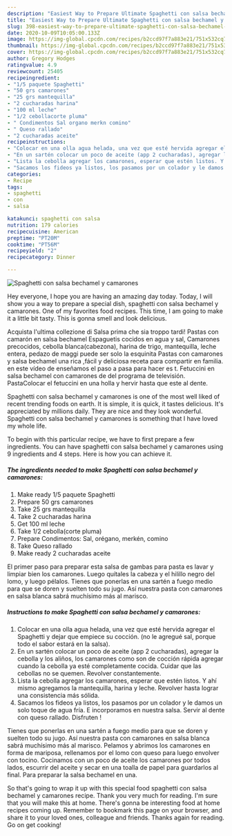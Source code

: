 ```yaml
---
description: "Easiest Way to Prepare Ultimate Spaghetti con salsa bechamel y camarones"
title: "Easiest Way to Prepare Ultimate Spaghetti con salsa bechamel y camarones"
slug: 398-easiest-way-to-prepare-ultimate-spaghetti-con-salsa-bechamel-y-camarones
date: 2020-10-09T10:05:00.133Z
image: https://img-global.cpcdn.com/recipes/b2ccd97f7a883e21/751x532cq70/spaghetti-con-salsa-bechamel-y-camarones-foto-principal.jpg
thumbnail: https://img-global.cpcdn.com/recipes/b2ccd97f7a883e21/751x532cq70/spaghetti-con-salsa-bechamel-y-camarones-foto-principal.jpg
cover: https://img-global.cpcdn.com/recipes/b2ccd97f7a883e21/751x532cq70/spaghetti-con-salsa-bechamel-y-camarones-foto-principal.jpg
author: Gregory Hodges
ratingvalue: 4.9
reviewcount: 25405
recipeingredient:
- "1/5 paquete Spaghetti"
- "50 grs camarones"
- "25 grs mantequilla"
- "2 cucharadas harina"
- "100 ml leche"
- "1/2 cebollacorte pluma"
- " Condimentos Sal organo merkn comino"
- " Queso rallado"
- "2 cucharadas aceite"
recipeinstructions:
- "Colocar en una olla agua helada, una vez que esté hervida agregar el Spaghetti y dejar que empiece su cocción. (no le agregué sal, porque todo el sabor estará en la salsa)."
- "En un sartén colocar un poco de aceite (app 2 cucharadas), agregar la cebolla y los aliños, los camarones como son de cocción rápida agregar cuando la cebolla ya esté completamente cocida. Cuidar que las cebollas no se quemen. Revolver constantemente."
- "Lista la cebolla agregar los camarones, esperar que estén listos. Y ahí mismo agregamos la mantequilla, harina y leche. Revolver hasta lograr una consistencia más sólida."
- "Sacamos los fideos ya listos, los pasamos por un colador y le damos un solo toque de agua fría. E incorporamos en nuestra salsa. Servir al dente con queso rallado. Disfruten !"
categories:
- Recipe
tags:
- spaghetti
- con
- salsa

katakunci: spaghetti con salsa 
nutrition: 179 calories
recipecuisine: American
preptime: "PT20M"
cooktime: "PT56M"
recipeyield: "2"
recipecategory: Dinner

---
```



![Spaghetti con salsa bechamel y camarones](https://img-global.cpcdn.com/recipes/b2ccd97f7a883e21/751x532cq70/spaghetti-con-salsa-bechamel-y-camarones-foto-principal.jpg)

Hey everyone, I hope you are having an amazing day today. Today, I will show you a way to prepare a special dish, spaghetti con salsa bechamel y camarones. One of my favorites food recipes. This time, I am going to make it a little bit tasty. This is gonna smell and look delicious.

Acquista l&#39;ultima collezione di Salsa prima che sia troppo tardi! Pastas con camarón en salsa bechamel Espaguetis cocidos en agua y sal, Camarones precocidos, cebolla blanca(cabezona), harina de trigo, mantequilla, leche entera, pedazo de maggi puede ser solo la esquinita Pastas con camarones y salsa bechamel una rica ,fácil y deliciosa receta para compartir en familia. en este vídeo de enseñamos el paso a pasa para hacer es t. Fetuccini en salsa bechamel con camarones de del programa de televisión. PastaColocar el fetuccini en una holla y hervir hasta que este al dente.

Spaghetti con salsa bechamel y camarones is one of the most well liked of recent trending foods on earth. It is simple, it is quick, it tastes delicious. It's appreciated by millions daily. They are nice and they look wonderful. Spaghetti con salsa bechamel y camarones is something that I have loved my whole life.


To begin with this particular recipe, we have to first prepare a few ingredients. You can have spaghetti con salsa bechamel y camarones using 9 ingredients and 4 steps. Here is how you can achieve it.

<!--inarticleads1-->

##### The ingredients needed to make Spaghetti con salsa bechamel y camarones:

1. Make ready 1/5 paquete Spaghetti
1. Prepare 50 grs camarones
1. Take 25 grs mantequilla
1. Take 2 cucharadas harina
1. Get 100 ml leche
1. Take 1/2 cebolla(corte pluma)
1. Prepare  Condimentos: Sal, orégano, merkén, comino
1. Take  Queso rallado
1. Make ready 2 cucharadas aceite


El primer paso para preparar esta salsa de gambas para pasta es lavar y limpiar bien los camarones. Luego quítales la cabeza y el hilillo negro del lomo, y luego pélalos. Tienes que ponerlas en una sartén a fuego medio para que se doren y suelten todo su jugo. Así nuestra pasta con camarones en salsa blanca sabrá muchísimo más al marisco. 

<!--inarticleads2-->

##### Instructions to make Spaghetti con salsa bechamel y camarones:

1. Colocar en una olla agua helada, una vez que esté hervida agregar el Spaghetti y dejar que empiece su cocción. (no le agregué sal, porque todo el sabor estará en la salsa).
1. En un sartén colocar un poco de aceite (app 2 cucharadas), agregar la cebolla y los aliños, los camarones como son de cocción rápida agregar cuando la cebolla ya esté completamente cocida. Cuidar que las cebollas no se quemen. Revolver constantemente.
1. Lista la cebolla agregar los camarones, esperar que estén listos. Y ahí mismo agregamos la mantequilla, harina y leche. Revolver hasta lograr una consistencia más sólida.
1. Sacamos los fideos ya listos, los pasamos por un colador y le damos un solo toque de agua fría. E incorporamos en nuestra salsa. Servir al dente con queso rallado. Disfruten !


Tienes que ponerlas en una sartén a fuego medio para que se doren y suelten todo su jugo. Así nuestra pasta con camarones en salsa blanca sabrá muchísimo más al marisco. Pelamos y abrimos los camarones en forma de mariposa, rellenamos por el lomo con queso para luego envolver con tocino. Cocinamos con un poco de aceite los camarones por todos lados, escurrir del aceite y secar en una toalla de papel para guardarlos al final. Para preparar la salsa bechamel en una. 

So that's going to wrap it up with this special food spaghetti con salsa bechamel y camarones recipe. Thank you very much for reading. I'm sure that you will make this at home. There's gonna be interesting food at home recipes coming up. Remember to bookmark this page on your browser, and share it to your loved ones, colleague and friends. Thanks again for reading. Go on get cooking!
